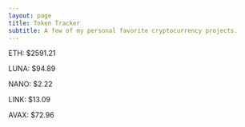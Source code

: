 ```yaml
---
layout: page
title: Token Tracker
subtitle: A few of my personal favorite cryptocurrency projects.
---
```


<!--BEGINCRYPTOINPUT-->
ETH: $2591.21

LUNA: $94.89

NANO: $2.22

LINK: $13.09

AVAX: $72.96

<!--ENDCRYPTOINPUT-->
